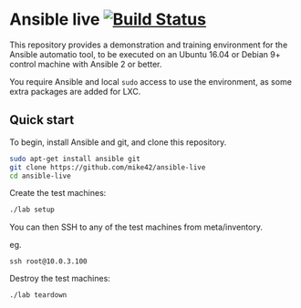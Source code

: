 # Ansible live [![Build Status](https://travis-ci.org/mike42/ansible-live.svg?branch=master)](https://travis-ci.org/mike42/ansible-live)

This repository provides a demonstration and training environment for the Ansible
automatio tool, to be executed on an Ubuntu 16.04 or Debian 9+ control machine
with Ansible 2 or better.

You require Ansible and local `sudo` access to use the environment, as some extra
packages are added for LXC.

## Quick start

To begin, install Ansible and git, and clone this repository.

```bash
sudo apt-get install ansible git
git clone https://github.com/mike42/ansible-live
cd ansible-live
```

Create the test machines:

```bash
./lab setup
```

You can then SSH to any of the test machines from meta/inventory.

eg.

```
ssh root@10.0.3.100
```

Destroy the test machines:

```bash
./lab teardown
```
